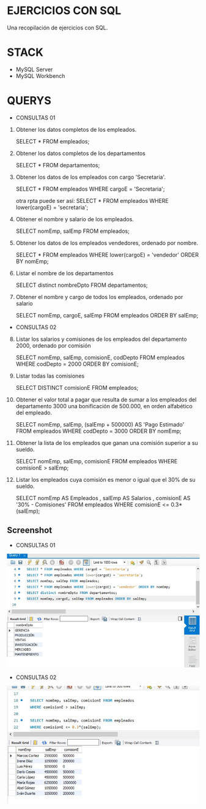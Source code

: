 # EJERCICIOS CON SQL

Una recopilación de ejercicios con SQL.

# STACK

* MySQL Server
* MySQL Workbench

# QUERYS

* CONSULTAS 01 

1. Obtener los datos completos de los empleados.
   
   SELECT * FROM empleados;

2. Obtener los datos completos de los departamentos
    
    SELECT * FROM departamentos;

3. Obtener los datos de los empleados con cargo 'Secretaria'.
   
   SELECT * FROM empleados WHERE cargoE = 'Secretaria';

    otra rpta puede ser así: SELECT * FROM empleados WHERE lower(cargoE) = 'secretaria'; 

4. Obtener el nombre y salario de los empleados.
   
   SELECT nomEmp, salEmp FROM empleados; 

5. Obtener los datos de los empleados vendedores, ordenado por nombre.
   
   SELECT * FROM empleados WHERE lower(cargoE) = 'vendedor' ORDER BY nomEmp; 

6. Listar el nombre de los departamentos
   
   SELECT distinct nombreDpto FROM departamentos; 

7. Obtener el nombre y cargo de todos los empleados, ordenado por salario
   
   SELECT nomEmp, cargoE, salEmp FROM empleados ORDER BY salEmp;

* CONSULTAS 02

8. Listar los salarios y comisiones de los empleados del departamento 2000, ordenado por comisión

    SELECT nomEmp, salEmp, comisionE, codDepto FROM empleados WHERE codDepto = 2000 ORDER BY comisionE;

9. Listar todas las comisiones

   SELECT DISTINCT comisionE FROM empleados;

10. Obtener el valor total a pagar que resulta de sumar a los empleados del departamento 3000 una
bonificación de 500.000, en orden alfabético del empleado.

    SELECT nomEmp, salEmp, (salEmp + 500000) AS 'Pago Estimado' 
    FROM empleados WHERE codDepto = 3000 ORDER BY nomEmp;

11. Obtener la lista de los empleados que ganan una comisión superior a su sueldo.

    SELECT nomEmp, salEmp, comisionE FROM empleados 
    WHERE comisionE > salEmp;

12. Listar los empleados cuya comisión es menor o igual que el 30% de su sueldo.

    SELECT nomEmp AS Empleados , salEmp AS Salarios , comisionE AS '30% - Comisiones' FROM empleados
    WHERE comisionE <= 0.3*(salEmp);
	
## Screenshot

* CONSULTAS 01

![](screenshoot/consultas-01.jpg)

* CONSULTAS 02

![](screenshoot/consultas-02.jpg)
